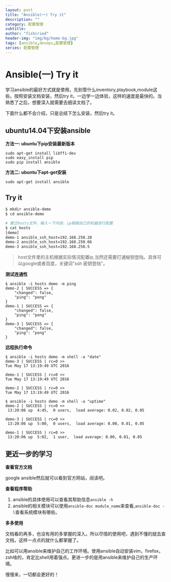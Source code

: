 ```yaml
---
layout: post
title: "Ansible(一) Try it"
description: ""
category: 配置管理
subtitle:
author: "fishcried"
header-img: "img/bg/home-bg.jpg"
tags: [ansible,devops,配置管理]
series: 配置管理
---
```


# Ansible(一) Try it

学习ansible的最好方式就是使用，先别管什么inventory,playbook,module这些。按照安装文档安装，然后try it，一边学一边体验，这样的速度是最快的。当熟悉了之后，想要深入就需要去细读文档了。

下面什么都不会介绍，只是总结下怎么安装，然后try it。

## ubuntu14.04下安装ansible

**方法一: ubuntu下pip安装最新版本**

```
sudo apt-get install libffi-dev
sudo easy_install pip
sudo pip install ansible
```

**方法二: ubuntu下apt-get安装**

```
sudo apt-get install ansible
```

## Try it


```bash
$ mkdir ansible-demo
$ cd ansible-demo

# 建立hosts文件，输入一下内容，ip根据自己的机器进行配置
$ cat hosts 
[demo]
demo-1 ansible_ssh_host=192.168.250.20
demo-2 ansible_ssh_host=192.168.250.66
demo-3 ansible_ssh_host=192.168.250.5
```

> host文件里的主机根据实际情况配置ip,当然还需要打通秘钥登陆。具体可以google或者百度，关键词"ssh 密钥登陆"。

**测试连通性**

```
$ ansible -i hosts demo -m ping
demo-2 | SUCCESS => {
    "changed": false, 
    "ping": "pong"
}
demo-1 | SUCCESS => {
    "changed": false, 
    "ping": "pong"
}
demo-3 | SUCCESS => {
    "changed": false, 
    "ping": "pong"
}
```

**远程执行命令**

```
$ ansible -i hosts demo -m shell -a "date"
demo-3 | SUCCESS | rc=0 >>
Tue May 17 13:19:49 UTC 2016

demo-1 | SUCCESS | rc=0 >>
Tue May 17 13:19:49 UTC 2016

demo-2 | SUCCESS | rc=0 >>
Tue May 17 13:19:49 UTC 2016

$ ansible -i hosts demo -m shell -a "uptime"
demo-2 | SUCCESS | rc=0 >>
 13:20:06 up  4:45,  0 users,  load average: 0.02, 0.02, 0.05

demo-3 | SUCCESS | rc=0 >>
 13:20:06 up  5:00,  0 users,  load average: 0.00, 0.01, 0.05

demo-1 | SUCCESS | rc=0 >>
 13:20:06 up  5:02,  1 user,  load average: 0.00, 0.01, 0.05

```


## 更近一步的学习

**查看官方文档**

google ansible然后就可以看到官方网站，阅读吧。

**查看程序帮助**

1. ansible的具体使用可以查看其帮助信息`ansible -h`
1. ansible的相关模块可以使用`ansible-doc module_name`来查看,`ansible-doc -l`查看系统模块有哪些。

**多多使用**

文档看的再多，也没有用的多掌握的深入。所以尽情的使用吧，遇到不懂的就去查文档，这样一点点的就什么都掌握了。

比如可以用ansible来维护自己的工作环境。使用ansible自动安装vim，firefox，zsh啥的，肯定比shell用着强点。更进一步的是用ansible来维护自己的生产环境。

慢慢来，一切都会更好的！

